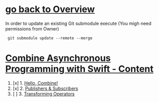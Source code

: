 # [go back to Overview](https://github.com/c4arl0s)

In order to update an existing Git submodule execute (You migh need permissions from Owner)

```console
 git submodule update --remote --merge
```

# [Combine Asynchronous Programming with Swift - Content](https://github.com/c4arl0s/combineasynchronousprogrammingwithswift#go-back-to-overview)

1. [x] 1. [Hello, Combine!](https://github.com/c4arl0s/1-Introduction-to-Combine)
2. [x] 2. [Publishers & Subscribers](https://github.com/c4arl0s/1-Introduction-to-Combine)
3. [ ] 3. [Transforming Operators](https://github.com/c4arl0s/2-Operators?tab=readme-ov-file#2-operators---content)
<!---4. [ ] 4. Filtering Operators
5. [ ] 5. Combining Operators
6. [ ] 6. Time Manipulation Operators
7. [ ] 7. Sequence Operators
8. [ ] 8. In Practice: Project Collage
9. [ ] 9. Networking
10. [ ] 10. Debugging
11. [ ] 11. Timers
12. [ ] 12. Key-Value Observing
13. [ ] 13. Resource Management
14. [ ] 14. In Practice: Project News
15. [ ] 15. In Practice: Combine and SwiftUI
16. [ ] 16. Error Handling
17. [ ] 17. Schedulers
18. [ ] 18. Custom Publisher & Handling Backpressure
19. [ ] 19. Testing
20. [ ] 20. In Practice: Building a Complete App
21. [ ] 21. Conclusions-->
